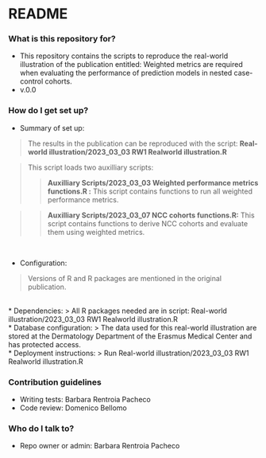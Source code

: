 # README #


### What is this repository for? ###

* This repository contains the scripts to reproduce the real-world illustration of the publication entitled: Weighted metrics are required when evaluating the performance of prediction models in nested case-control cohorts.
* v.0.0

### How do I get set up? ###

* Summary of set up:

> The results in the publication can be reproduced with the script:
	<strong> Real-world illustration/2023_03_03 RW1 Realworld illustration.R </strong>

> This script loads two auxilliary scripts:
>> <strong> Auxilliary Scripts/2023_03_03 Weighted performance metrics functions.R :</strong>
>> This script contains functions to run all weighted performance metrics.

>> <strong>Auxilliary Scripts/2023_03_07 NCC cohorts functions.R:</strong>
>> This script contains functions to derive NCC cohorts and evaluate them using weighted metrics.
<br>

* Configuration:
> Versions of R and R packages are mentioned in the original publication.
<br> 
* Dependencies:
> All R packages needed are in script: 
	Real-world illustration/2023_03_03 RW1 Realworld illustration.R
<br> 	
* Database configuration:
> The data used for this real-world illustration are stored at the Dermatology Department of the Erasmus Medical Center and has protected access.
<br> 
* Deployment instructions:
> Run Real-world illustration/2023_03_03 RW1 Realworld illustration.R

### Contribution guidelines ###

* Writing tests: Barbara Rentroia Pacheco
* Code review: Domenico Bellomo

### Who do I talk to? ###

* Repo owner or admin: Barbara Rentroia Pacheco
